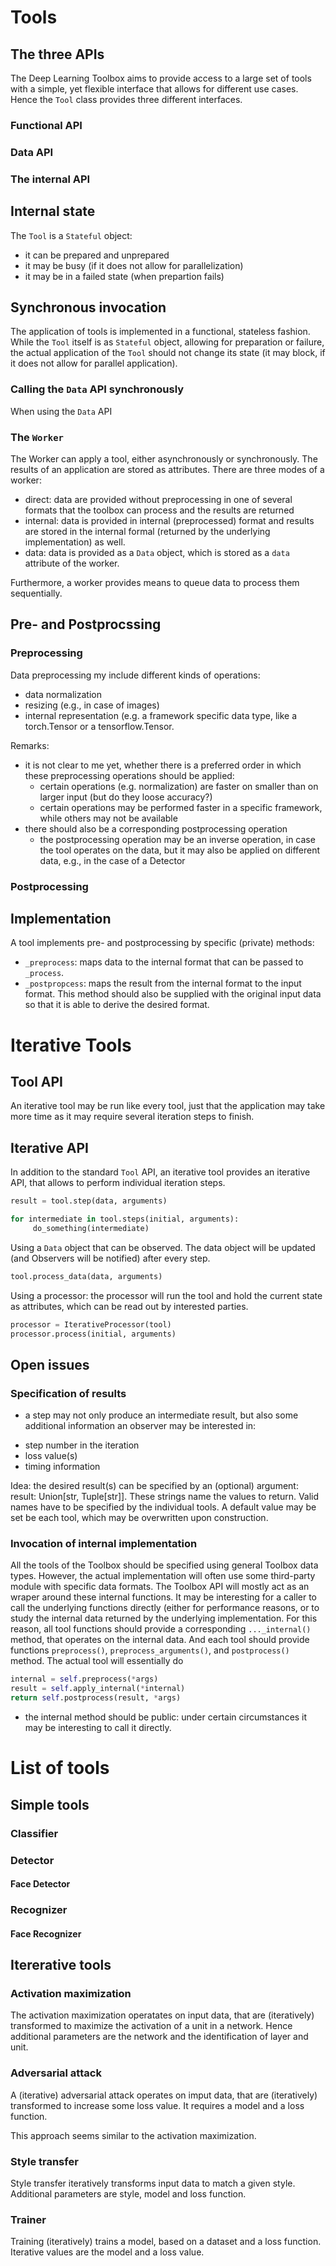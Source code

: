 # Tools

## The three APIs

The Deep Learning Toolbox aims to provide access to a large set of
tools with a simple, yet flexible interface that allows for different
use cases.  Hence the `Tool` class provides three different interfaces.

### Functional API


### Data API


### The internal API


## Internal state

The `Tool` is a `Stateful` object:
* it can be prepared and unprepared
* it may be busy (if it does not allow for parallelization)
* it may be in a failed state (when prepartion fails)


## Synchronous invocation

The application of tools is implemented in a functional, stateless
fashion. While the `Tool` itself is as `Stateful` object, allowing for
preparation or failure, the actual application of the `Tool` should
not change its state (it may block, if it does not allow for parallel
application).


### Calling the `Data` API synchronously
When using the `Data` API


### The `Worker`

The Worker can apply a tool, either asynchronously or synchronously.
The results of an application are stored as attributes. There
are three modes of a worker:
* direct: data are provided without preprocessing in one of several
  formats that the toolbox can process and the results are returned
* internal: data is provided in internal (preprocessed) format and
  results are stored in the internal formal (returned by the underlying
  implementation) as well.
* data: data is provided as a `Data` object, which is stored as a
`data` attribute of the worker.

Furthermore, a worker provides means to queue data to process them
sequentially.



## Pre- and Postprocssing


### Preprocessing

Data preprocessing my include different kinds of operations:
* data normalization
* resizing (e.g., in case of images)
* internal representation (e.g. a framework specific data type, like
  a torch.Tensor or a tensorflow.Tensor.


Remarks:
* it is not clear to me yet, whether there is a preferred order in which
these preprocessing operations should be applied:
  - certain operations (e.g. normalization) are faster on smaller than
    on larger input (but do they loose accuracy?)
  - certain operations may be performed faster in a specific framework,
    while others may not be available
* there should also be a corresponding postprocessing operation
   - the postprocessing operation may be an inverse operation,
     in case the tool operates on the data, but it may also be
     applied on different data, e.g., in the case of a Detector


### Postprocessing


## Implementation

A tool implements pre- and postprocessing by specific (private)
methods:
* `_preprocess`: maps data to the internal format that can be passed
  to `_process`.
* `_postpropcess`: maps the result from the internal format to the
  input format. This method should also be supplied with the original
  input data so that it is able to derive the desired format.
  



# Iterative Tools


## Tool API

An iterative tool may be run like every tool, just that the
application may take more time as it may require several iteration
steps to finish.


## Iterative API

In addition to the standard `Tool` API, an iterative tool provides an
iterative API, that allows to perform individual iteration steps.



```python
result = tool.step(data, arguments)
```


```python
for intermediate in tool.steps(initial, arguments):
     do_something(intermediate)
```



Using a `Data` object that can be observed. The data object will be
updated (and Observers will be notified) after every step.
```python
tool.process_data(data, arguments)
```


Using a processor: the processor will run the tool and hold the
current state as attributes, which can be read out by interested parties.
```python
processor = IterativeProcessor(tool)
processor.process(initial, arguments)
```

## Open issues


### Specification of results

* a step may not only produce an intermediate result, but also some
additional information an observer may be interested in:
- step number in the iteration
- loss value(s)
- timing information

Idea: the desired result(s) can be specified by an (optional) argument:
result: Union[str, Tuple[str]]. These strings name the values to return.
Valid names have to be specified by the individual tools. A default value
may be set be each tool, which may be overwritten upon construction.


### Invocation of internal implementation

All the tools of the Toolbox should be specified using general Toolbox
data types. However, the actual implementation will often use some
third-party module with specific data formats.  The Toolbox API will
mostly act as an wraper around these internal functions. It may be
interesting for a caller to call the underlying functions directly
(either for performance reasons, or to study the internal data
returned by the underlying implementation. For this reason, all tool
functions should provide a corresponding `..._internal()` method,
that operates on the internal data. And each tool should provide
functions `preprocess()`, `preprocess_arguments()`,  and 
`postprocess()` method. The actual tool will essentially do

```python
internal = self.preprocess(*args)
result = self.apply_internal(*internal)
return self.postprocess(result, *args)
```

* the internal method should be public: under certain circumstances
it may be interesting to call it directly.




# List of tools

## Simple tools

### Classifier



### Detector

#### Face Detector


### Recognizer


#### Face Recognizer


## Itererative tools

### Activation maximization

The activation maximization operatates on input data, that are
(iteratively) transformed to maximize the activation of a unit in a
network. Hence additional parameters are the network and the
identification of layer and unit.


### Adversarial attack

A (iterative) adversarial attack operates on imput data, that are
(iteratively) transformed to increase some loss value. It requires a
model and a loss function.

This approach seems similar to the activation maximization.


### Style transfer

Style transfer iteratively transforms input data to match a given
style. Additional parameters are style, model and loss function.


### Trainer

Training (iteratively) trains a model, based on a dataset and a loss
function. Iterative values are the model and a loss value.
